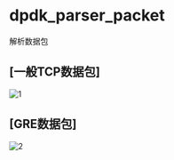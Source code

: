 # dpdk_parser_packet
解析数据包

## [一般TCP数据包]
![1](https://github.com/gchs2012/dpdk_parser_packet/blob/master/一般TCP数据包.png)

## [GRE数据包]
![2](https://github.com/gchs2012/dpdk_parser_packet/blob/master/GRE数据包.png)
